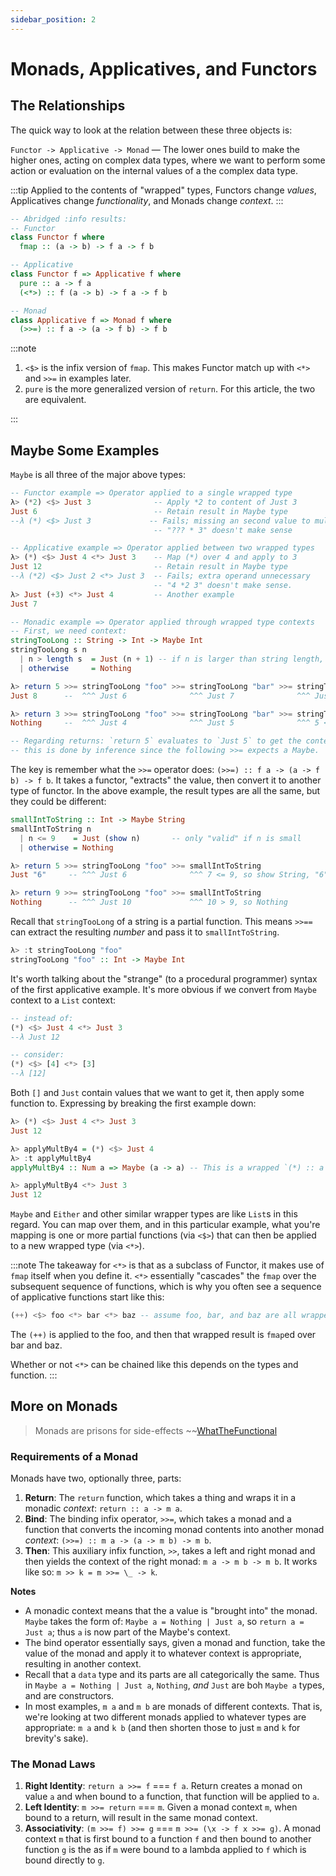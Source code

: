 ```yaml
---
sidebar_position: 2
---
```

# Monads, Applicatives, and Functors

## The Relationships

The quick way to look at the relation between these three objects is:

`Functor -> Applicative -> Monad` &mdash; The lower ones build to make the higher ones, acting on complex data types, where we want to perform some action or evaluation on the internal values of a the complex data type.

:::tip
Applied to the contents of "wrapped" types, Functors change _values_, Applicatives change _functionality_, and Monads change _context_. <Lozenge t="maxim"/>
:::

```haskell
-- Abridged :info results:
-- Functor
class Functor f where
  fmap :: (a -> b) -> f a -> f b

-- Applicative
class Functor f => Applicative f where
  pure :: a -> f a
  (<*>) :: f (a -> b) -> f a -> f b

-- Monad
class Applicative f => Monad f where
  (>>=) :: f a -> (a -> f b) -> f b
```

:::note
1. `<$>` is the infix version of `fmap`. This makes Functor match up with `<*>` and `>>=` in examples later.
2. `pure` is the more generalized version of `return`. For this article, the two are equivalent.

:::

## Maybe Some Examples

`Maybe` is all three of the major above types:

```haskell
-- Functor example => Operator applied to a single wrapped type
λ> (*2) <$> Just 3              -- Apply *2 to content of Just 3
Just 6                          -- Retain result in Maybe type
--λ (*) <$> Just 3             -- Fails; missing an second value to multiply
                                -- "??? * 3" doesn't make sense

-- Applicative example => Operator applied between two wrapped types
λ> (*) <$> Just 4 <*> Just 3    -- Map (*) over 4 and apply to 3
Just 12                         -- Retain result in Maybe type
--λ (*2) <$> Just 2 <*> Just 3  -- Fails; extra operand unnecessary
                                -- "4 *2 3" doesn't make sense.
λ> Just (+3) <*> Just 4         -- Another example
Just 7

-- Monadic example => Operator applied through wrapped type contexts
-- First, we need context:
stringTooLong :: String -> Int -> Maybe Int
stringTooLong s n
  | n > length s  = Just (n + 1) -- if n is larger than string length, increment n
  | otherwise     = Nothing

λ> return 5 >>= stringTooLong "foo" >>= stringTooLong "bar" >>= stringTooLong "fooBar"
Just 8      --  ^^^ Just 6              ^^^ Just 7              ^^^ Just 8

λ> return 3 >>= stringTooLong "foo" >>= stringTooLong "bar" >>= stringTooLong "fooBar"
Nothing     --  ^^^ Just 4              ^^^ Just 5              ^^^ 5 < 6, Nothing

-- Regarding returns: `return 5` evaluates to `Just 5` to get the context started;
-- this is done by inference since the following >>= expects a Maybe.
```

The key is remember what the `>>=` operator does: `(>>=) :: f a -> (a -> f b) -> f b`. It takes a functor, "extracts" the value, then convert it to another type of functor. In the above example, the result types are all the same, but they could be different:

```haskell
smallIntToString :: Int -> Maybe String
smallIntToString n
  | n <= 9    = Just (show n)       -- only "valid" if n is small
  | otherwise = Nothing

λ> return 5 >>= stringTooLong "foo" >>= smallIntToString
Just "6"     -- ^^^ Just 6              ^^^ 7 <= 9, so show String, "6"

λ> return 9 >>= stringTooLong "foo" >>= smallIntToString
Nothing      -- ^^^ Just 10             ^^^ 10 > 9, so Nothing
``` 

Recall that `stringTooLong` of a string is a partial function. This means `>>==` can extract the resulting _number_ and pass it to `smallIntToString`.

```haskell
λ> :t stringTooLong "foo"
stringTooLong "foo" :: Int -> Maybe Int
```

It's worth talking about the "strange" (to a procedural programmer) syntax of the first applicative example. It's more obvious if we convert from `Maybe` context to a `List` context:
```haskell
-- instead of:
(*) <$> Just 4 <*> Just 3
--λ Just 12

-- consider:
(*) <$> [4] <*> [3]
--λ [12]
```

Both `[]` and `Just` contain values that we want to get it, then apply some function to. Expressing by breaking the first example down:

```haskell
λ> (*) <$> Just 4 <*> Just 3
Just 12

λ> applyMultBy4 = (*) <$> Just 4
λ> :t applyMultBy4
applyMultBy4 :: Num a => Maybe (a -> a) -- This is a wrapped `(*) :: a -> a -> a`

λ> applyMultBy4 <*> Just 3
Just 12
```
`Maybe` and `Either` and other similar wrapper types are like `List`s in this regard. You can map over them, and in this particular example, what you're mapping is one or more partial functions (via `<$>`) that can then be applied to a new wrapped type (via `<*>`).

:::note
<Lozenge t="wip"/>
The takeaway for `<*>` is that as a subclass of Functor, it makes use of `fmap` itself when you define it. `<*>` essentially "cascades" the `fmap` over the subsequent sequence of functions, which is why you often see a sequence of applicative functions start like this:
```haskell
(++) <$> foo <*> bar <*> baz -- assume foo, bar, and baz are all wrapped types.
```
The `(++)` is applied to the foo, and then that wrapped result is `fmap`ed over bar and baz.

<Lozenge t="warn"/> Whether or not `<*>` can be chained like this depends on the types and function.
:::


## More on Monads

> Monads are prisons for side-effects ~~[WhatTheFunctional](https://whatthefunctional.wordpress.com/2018/03/04/modeling-generalized-behaviors-and-imprisoning-side-effects/)

### Requirements of a Monad

Monads have two, optionally three, parts:

1. **Return**: The `return` function, which takes a thing and wraps it in a monadic _context_: `return :: a -> m a`.
2. **Bind**: The binding infix operator, `>>=`, which takes a monad and a function that converts the incoming monad contents into another monad _context_: `(>>=) :: m a -> (a -> m b) -> m b`.
3. **Then**: This auxiliary infix function, `>>`, takes a left and right monad and then yields the context of the right monad: `m a -> m b -> m b`. It works like so: `m >> k = m >>= \_ -> k`.

**Notes**

- A monadic context means that the a value is "brought into" the monad. `Maybe` takes the form of: `Maybe a = Nothing | Just a`, so `return a = Just a`; thus `a` is now part of the Maybe's context.
- The bind operator essentially says, given a monad and function, take the value of the monad and apply it to whatever context is appropriate, resulting in another context.
- Recall that a `data` type and its parts are all categorically the same. Thus in
  `Maybe a = Nothing | Just a`, `Nothing`, _and_ `Just` are boh `Maybe a` types, and are constructors.
- In most examples, `m a` and `m b` are monads of different contexts. That is, we're looking at two different monads applied to whatever types are appropriate: `m a` and `k b` (and then shorten those to just `m` and `k` for brevity's sake).

### The Monad Laws <Lozenge t="law" p/>

1. **Right Identity**: `return a >>= f` === `f a`. Return creates a monad on value `a` and when bound to a function, that function will be applied to `a`.
2. **Left Identity**: `m >>= return` === `m`. Given a monad context `m`, when bound to a return, will result in the same monad context.
3. **Associativity**: `(m >>= f) >>= g` === `m >>= (\x -> f x >>= g)`. A monad context `m` that is first bound to a function `f` and then bound to another function `g` is the as if `m` were bound to a lambda applied to `f` which is bound directly to `g`.